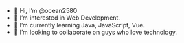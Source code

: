 - 👋 Hi, I’m @ocean2580
- 👀 I’m interested in Web Development.
- 🌱 I’m currently learning Java, JavaScript, Vue.
- 💞️ I’m looking to collaborate on guys who love technology.

<!---
ocean2580/ocean2580 is a ✨ special ✨ repository because its `README.md` (this file) appears on your GitHub profile.
You can click the Preview link to take a look at your changes.
--->
